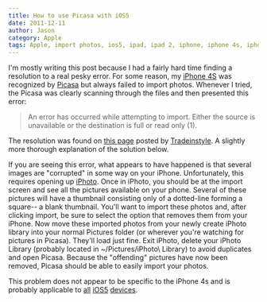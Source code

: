 ```yaml
---
title: How to use Picasa with iOS5
date: 2011-12-11
author: Jason
category: Apple
tags: Apple, import photos, ios5, ipad, ipad 2, iphone, iphone 4s, iphone4s, iphoto, ipod touch, picasa, solved
---
```


I'm mostly writing this post because I had a fairly hard time finding a resolution to a real pesky error. For some reason, my [iPhone 4S][] was recognized by [Picasa][] but always failed to import photos. Whenever I tried, the Picasa was clearly scanning through the files and then presented this error:

> An error has occurred while attempting to import. Either the source is
> unavailable or the destination is full or read only (1).

The resolution was found on [this page][] posted by [Tradeinstyle][]. A slightly more thorough explanation of the solution below.

If you are seeing this error, what appears to have happened is that several images are "corrupted" in some way on your iPhone. Unfortunately, this requires opening up [iPhoto][]. Once in iPhoto, you should be at the import screen and see all the pictures available on your phone. Several of these pictures will have a thumbnail consisting only of a dotted-line forming a square-- a blank thumbnail. You'll want to import these photos and, after clicking import, be sure to select the option that removes them from your iPhone. Now move these imported photos from your newly create iPhoto library into your normal Pictures folder (or wherever you're watching for pictures in Picasa). They'll load just fine. Exit iPhoto, delete your iPhoto Library (probably located in \~/Pictures/iPhoto\\ Library) to avoid duplicates and open Picasa. Because the "offending" pictures have now been removed, Picasa should be able to easily import your photos.

This problem does not appear to be specific to the iPhone 4s and is probably applicable to [all][] [iOS5][] [devices][].

[iPhone 4S]: http://www.apple.com/iphone/
[Picasa]: http://picasa.google.com/
[this page]: http://www.google.com/support/forum/p/Picasa/thread?tid=36adf4b3d0209e55&hl=en
[Tradeinstyle]: http://www.google.com/support/forum/p/Picasa/user?userid=14055753863597455136&hl=en
[iPhoto]: http://www.apple.com/ilife/iphoto/
[all]: http://www.apple.com/ipodtouch/
[iOS5]: http://www.apple.com/ios/
[devices]: http://www.apple.com/ipad/
